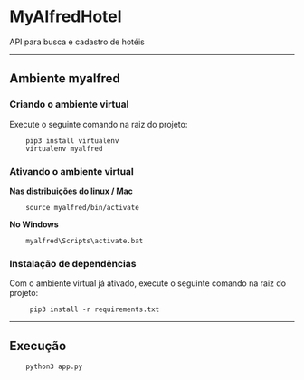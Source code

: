 # MyAlfredHotel

  API para busca e cadastro de hotéis

---

## Ambiente myalfred

  ### Criando o ambiente virtual
  Execute o seguinte comando na raiz do projeto:
        
        pip3 install virtualenv
        virtualenv myalfred

  ### Ativando o ambiente virtual
  **Nas distribuições do linux / Mac**

        source myalfred/bin/activate

  **No Windows**

        myalfred\Scripts\activate.bat

  ### Instalação de dependências
  Com o ambiente virtual já ativado, execute o seguinte comando na raiz do projeto:
        
         pip3 install -r requirements.txt
---

## Execução

        python3 app.py
